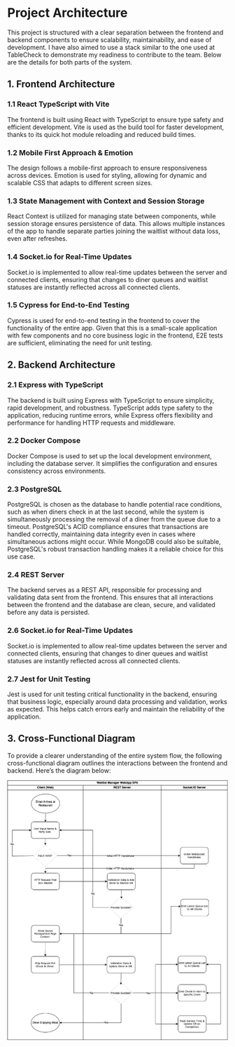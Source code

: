 # Project Architecture

This project is structured with a clear separation between the frontend and backend components to ensure scalability, maintainability, and ease of development. I have also aimed to use a stack similar to the one used at TableCheck to demonstrate my readiness to contribute to the team. Below are the details for both parts of the system.

## 1. Frontend Architecture

### 1.1 React TypeScript with Vite

The frontend is built using React with TypeScript to ensure type safety and efficient development. Vite is used as the build tool for faster development, thanks to its quick hot module reloading and reduced build times.

### 1.2 Mobile First Approach & Emotion

The design follows a mobile-first approach to ensure responsiveness across devices. Emotion is used for styling, allowing for dynamic and scalable CSS that adapts to different screen sizes.

### 1.3 State Management with Context and Session Storage

React Context is utilized for managing state between components, while session storage ensures persistence of data. This allows multiple instances of the app to handle separate parties joining the waitlist without data loss, even after refreshes.

### 1.4 Socket.io for Real-Time Updates

Socket.io is implemented to allow real-time updates between the server and connected clients, ensuring that changes to diner queues and waitlist statuses are instantly reflected across all connected clients.

### 1.5 Cypress for End-to-End Testing

Cypress is used for end-to-end testing in the frontend to cover the functionality of the entire app. Given that this is a small-scale application with few components and no core business logic in the frontend, E2E tests are sufficient, eliminating the need for unit testing.

## 2. Backend Architecture

### 2.1 Express with TypeScript

The backend is built using Express with TypeScript to ensure simplicity, rapid development, and robustness. TypeScript adds type safety to the application, reducing runtime errors, while Express offers flexibility and performance for handling HTTP requests and middleware.

### 2.2 Docker Compose

Docker Compose is used to set up the local development environment, including the database server. It simplifies the configuration and ensures consistency across environments.

### 2.3 PostgreSQL

PostgreSQL is chosen as the database to handle potential race conditions, such as when diners check in at the last second, while the system is simultaneously processing the removal of a diner from the queue due to a timeout. PostgreSQL's ACID compliance ensures that transactions are handled correctly, maintaining data integrity even in cases where simultaneous actions might occur. While MongoDB could also be suitable, PostgreSQL's robust transaction handling makes it a reliable choice for this use case.

### 2.4 REST Server

The backend serves as a REST API, responsible for processing and validating data sent from the frontend. This ensures that all interactions between the frontend and the database are clean, secure, and validated before any data is persisted.

### 2.6 Socket.io for Real-Time Updates

Socket.io is implemented to allow real-time updates between the server and connected clients, ensuring that changes to diner queues and waitlist statuses are instantly reflected across all connected clients.

### 2.7 Jest for Unit Testing

Jest is used for unit testing critical functionality in the backend, ensuring that business logic, especially around data processing and validation, works as expected. This helps catch errors early and maintain the reliability of the application.

## 3. Cross-Functional Diagram

To provide a clearer understanding of the entire system flow, the following cross-functional diagram outlines the interactions between the frontend and backend. Here’s the diagram below:

![Cross-Functional Diagram](./WaitlistManager-CrossFunctionalDiag.jpg)
